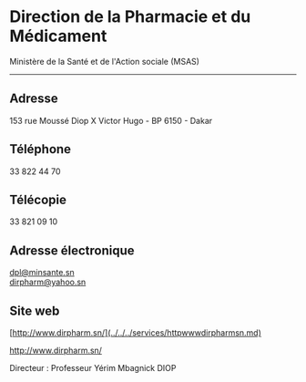# Direction de la Pharmacie et du Médicament

Ministère de la Santé et de l'Action sociale (MSAS)  

------------------------------------------------------

**Adresse**
-----------

153 rue Moussé Diop X Victor Hugo - BP 6150 - Dakar

**Téléphone**
-------------

33 822 44 70

**Télécopie**
-------------

33 821 09 10

**Adresse électronique**
------------------------

[dpl@minsante.sn  
dirpharm@yahoo.sn](../../../services/dplminsantesn-dirpharmyahoosn.md)

**Site web**
------------

[http://www.dirpharm.sn/](../../../services/httpwwwdirpharmsn.md)

http://www.dirpharm.sn/

Directeur : Professeur Yérim Mbagnick DIOP